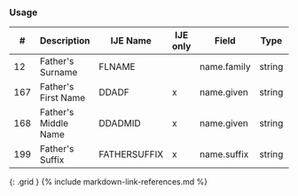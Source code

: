 ### Usage


| **#** |  **Description**   |  **IJE Name**   | IJE only |  **Field**  |  **Type**  | **Value Set**  |
| ---------| ------------- | ------------ | ---------- |---------- | -------- | -------- |
| 12 | Father's Surname | FLNAME| |name.family | string |  | 
| 167 | Father's First Name | DDADF| x|name.given | string |  | 
| 168 | Father's Middle Name | DDADMID| x|name.given | string |  | 
| 199 | Father's Suffix | FATHERSUFFIX| x|name.suffix | string |  | 
{: .grid }
{% include markdown-link-references.md %}
